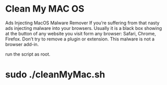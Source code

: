 Clean My MAC OS
============

Ads Injecting MacOS Malware Remover
If you’re suffering from that nasty ads injecting malware into your browsers.
Usually it is a black box showing at the button of any website you visit form any browser: Safari, Chrome, Firefox.
Don’t try to remove a plugin or extension. This malware is not a browser add-in.

run the script as root.
# sudo ./cleanMyMac.sh
